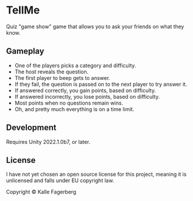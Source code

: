 # TellMe

Quiz "game show" game that allows you to ask your friends on what they know.

## Gameplay

- One of the players picks a category and difficulty.
- The host reveals the question.
- The first player to beep gets to answer.
- If they fail, the question is passed on to the next player to try answer it.
- If answered correctly, you gain points, based on difficulty.
- If answered incorrectly, you lose points, based on difficulty.
- Most points when no questions remain wins.
- Oh, and pretty much everything is on a time limit.

## Development

Requires Unity 2022.1.0b7, or later.

## License

I have not yet chosen an open source license for this project, meaning it is
unlicensed and falls under EU copyright law.

Copyright &copy; Kalle Fagerberg
